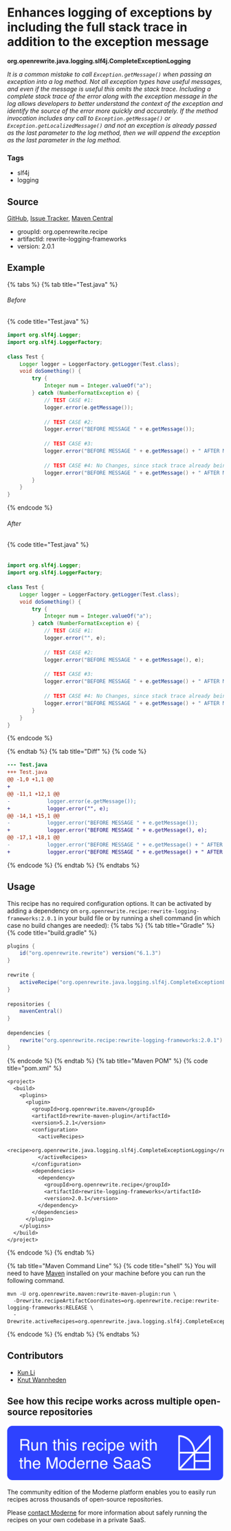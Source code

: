 # Enhances logging of exceptions by including the full stack trace in addition to the exception message

**org.openrewrite.java.logging.slf4j.CompleteExceptionLogging**

_It is a common mistake to call `Exception.getMessage()` when passing an exception into a log method. Not all exception types have useful messages, and even if the message is useful this omits the stack trace. Including a complete stack trace of the error along with the exception message in the log allows developers to better understand the context of the exception and identify the source of the error more quickly and accurately. 
 If the method invocation includes any call to `Exception.getMessage()` or `Exception.getLocalizedMessage()` and not an exception is already passed as the last parameter to the log method, then we will append the exception as the last parameter in the log method._

### Tags

* slf4j
* logging

## Source

[GitHub](https://github.com/openrewrite/rewrite-logging-frameworks/blob/main/src/main/java/org/openrewrite/java/logging/slf4j/CompleteExceptionLogging.java), [Issue Tracker](https://github.com/openrewrite/rewrite-logging-frameworks/issues), [Maven Central](https://central.sonatype.com/artifact/org.openrewrite.recipe/rewrite-logging-frameworks/2.0.1/jar)

* groupId: org.openrewrite.recipe
* artifactId: rewrite-logging-frameworks
* version: 2.0.1

## Example


{% tabs %}
{% tab title="Test.java" %}

###### Before
{% code title="Test.java" %}
```java
import org.slf4j.Logger;
import org.slf4j.LoggerFactory;

class Test {
    Logger logger = LoggerFactory.getLogger(Test.class);
    void doSomething() {
        try {
            Integer num = Integer.valueOf("a");
        } catch (NumberFormatException e) {
            // TEST CASE #1:
            logger.error(e.getMessage());

            // TEST CASE #2:
            logger.error("BEFORE MESSAGE " + e.getMessage());

            // TEST CASE #3:
            logger.error("BEFORE MESSAGE " + e.getMessage() + " AFTER MESSAGE");

            // TEST CASE #4: No Changes, since stack trace already being logged
            logger.error("BEFORE MESSAGE " + e.getMessage() + " AFTER MESSAGE", e);
        }
    }
}
```
{% endcode %}

###### After
{% code title="Test.java" %}
```java

import org.slf4j.Logger;
import org.slf4j.LoggerFactory;

class Test {
    Logger logger = LoggerFactory.getLogger(Test.class);
    void doSomething() {
        try {
            Integer num = Integer.valueOf("a");
        } catch (NumberFormatException e) {
            // TEST CASE #1:
            logger.error("", e);

            // TEST CASE #2:
            logger.error("BEFORE MESSAGE " + e.getMessage(), e);

            // TEST CASE #3:
            logger.error("BEFORE MESSAGE " + e.getMessage() + " AFTER MESSAGE", e);

            // TEST CASE #4: No Changes, since stack trace already being logged
            logger.error("BEFORE MESSAGE " + e.getMessage() + " AFTER MESSAGE", e);
        }
    }
}
```
{% endcode %}

{% endtab %}
{% tab title="Diff" %}
{% code %}
```diff
--- Test.java
+++ Test.java
@@ -1,0 +1,1 @@
+
@@ -11,1 +12,1 @@
-            logger.error(e.getMessage());
+            logger.error("", e);
@@ -14,1 +15,1 @@
-            logger.error("BEFORE MESSAGE " + e.getMessage());
+            logger.error("BEFORE MESSAGE " + e.getMessage(), e);
@@ -17,1 +18,1 @@
-            logger.error("BEFORE MESSAGE " + e.getMessage() + " AFTER MESSAGE");
+            logger.error("BEFORE MESSAGE " + e.getMessage() + " AFTER MESSAGE", e);
```
{% endcode %}
{% endtab %}
{% endtabs %}


## Usage

This recipe has no required configuration options. It can be activated by adding a dependency on `org.openrewrite.recipe:rewrite-logging-frameworks:2.0.1` in your build file or by running a shell command (in which case no build changes are needed): 
{% tabs %}
{% tab title="Gradle" %}
{% code title="build.gradle" %}
```groovy
plugins {
    id("org.openrewrite.rewrite") version("6.1.3")
}

rewrite {
    activeRecipe("org.openrewrite.java.logging.slf4j.CompleteExceptionLogging")
}

repositories {
    mavenCentral()
}

dependencies {
    rewrite("org.openrewrite.recipe:rewrite-logging-frameworks:2.0.1")
}
```
{% endcode %}
{% endtab %}
{% tab title="Maven POM" %}
{% code title="pom.xml" %}
```markup
<project>
  <build>
    <plugins>
      <plugin>
        <groupId>org.openrewrite.maven</groupId>
        <artifactId>rewrite-maven-plugin</artifactId>
        <version>5.2.1</version>
        <configuration>
          <activeRecipes>
            <recipe>org.openrewrite.java.logging.slf4j.CompleteExceptionLogging</recipe>
          </activeRecipes>
        </configuration>
        <dependencies>
          <dependency>
            <groupId>org.openrewrite.recipe</groupId>
            <artifactId>rewrite-logging-frameworks</artifactId>
            <version>2.0.1</version>
          </dependency>
        </dependencies>
      </plugin>
    </plugins>
  </build>
</project>
```
{% endcode %}
{% endtab %}

{% tab title="Maven Command Line" %}
{% code title="shell" %}
You will need to have [Maven](https://maven.apache.org/download.cgi) installed on your machine before you can run the following command.

```shell
mvn -U org.openrewrite.maven:rewrite-maven-plugin:run \
  -Drewrite.recipeArtifactCoordinates=org.openrewrite.recipe:rewrite-logging-frameworks:RELEASE \
  -Drewrite.activeRecipes=org.openrewrite.java.logging.slf4j.CompleteExceptionLogging
```
{% endcode %}
{% endtab %}
{% endtabs %}

## Contributors
* [Kun Li](kun@moderne.io)
* [Knut Wannheden](knut@moderne.io)


## See how this recipe works across multiple open-source repositories

[![Moderne Link Image](/.gitbook/assets/ModerneRecipeButton.png)](https://public.moderne.io/recipes/org.openrewrite.java.logging.slf4j.CompleteExceptionLogging)

The community edition of the Moderne platform enables you to easily run recipes across thousands of open-source repositories.

Please [contact Moderne](https://moderne.io/product) for more information about safely running the recipes on your own codebase in a private SaaS.
